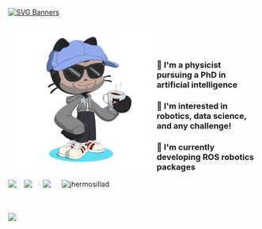[![SVG Banners](https://svg-banners.vercel.app/api?type=typeWriter&text1=Hola!%20I'm%20Jesus%20Hermosilla%20👋&width=800&height=150)](https://github.com/Akshay090/svg-banners)

<!-- About me --->
<p float="left">
  <img align="left" width="300" src="img/octocat.png">
  <div>
  <br> <br> <br>
    <h3>📍 I'm a physicist pursuing a PhD in artificial intelligence</h3>
    <h3>🌟 I'm interested in robotics, data science, and any challenge!</h3>
    <h3>🧠 I'm currently developing ROS robotics packages</h3>
    <a href="https://jesushermosilla.me/"><img align="left" src="https://icon.icepanel.io/Technology/png-shadow-512/Astro.png" width="32"/>
    </a>
    <a href="mailto:hermosilladiaz@gmail.com"><img align="left" src="https://raw.githubusercontent.com/dheereshagrwal/coloured-icons/92cd1f089b5f74a4bb76896ae07b6dc4a3059dc6/public/logos/technology/gmail/gmail.svg" width="38"/>
    </a>
    <a href="https://www.linkedin.com/in/jesus-hermosilla/"><img align="left" src="https://raw.githubusercontent.com/dheereshagrwal/coloured-icons/92cd1f089b5f74a4bb76896ae07b6dc4a3059dc6/public/logos/social%20media/linkedin/linkedin.svg" width="38"/>
    </a>
    <img src="https://komarev.com/ghpvc/?username=jhermosillad&label=Profile%20Views&color=090a0a&style=for-the-badge&label=Views" alt="jhermosillad" />
  </div>
</p>

<br clear="left"/>
<br>
<!-- Vercel badges --->
<a href="https://github.com/anuraghazra/github-readme-stats">
  <img height=190 align="center" src="https://github-readme-stats.vercel.app/api/top-langs/?username=jhermosillad&layout=donut&theme=transparent&hide=jupyter%20notebook&size_weight=0&count_weight=1" />
</a>
